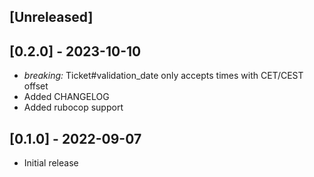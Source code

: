 ## [Unreleased]

## [0.2.0] - 2023-10-10

- *breaking:* Ticket#validation_date only accepts times with CET/CEST offset
- Added CHANGELOG
- Added rubocop support

## [0.1.0] - 2022-09-07

- Initial release
